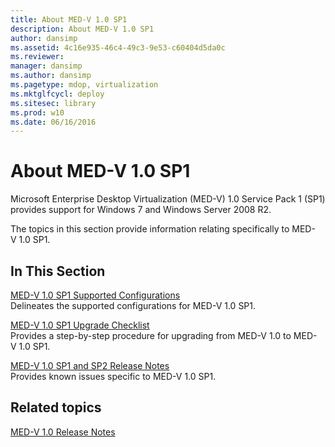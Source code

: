 ```yaml
---
title: About MED-V 1.0 SP1
description: About MED-V 1.0 SP1
author: dansimp
ms.assetid: 4c16e935-46c4-49c3-9e53-c60404d5da0c
ms.reviewer: 
manager: dansimp
ms.author: dansimp
ms.pagetype: mdop, virtualization
ms.mktglfcycl: deploy
ms.sitesec: library
ms.prod: w10
ms.date: 06/16/2016
---
```



# About MED-V 1.0 SP1


Microsoft Enterprise Desktop Virtualization (MED-V) 1.0 Service Pack 1 (SP1) provides support for Windows 7 and Windows Server 2008 R2.

The topics in this section provide information relating specifically to MED-V 1.0 SP1.

## In This Section


<a href="" id="med-v-1-0-sp1-supported-configurations"></a>[MED-V 1.0 SP1 Supported Configurations](med-v-10-sp1-supported-configurationsmedv-10-sp1.md)  
Delineates the supported configurations for MED-V 1.0 SP1.

<a href="" id="med-v-1-0-sp1-upgrade-checklist"></a>[MED-V 1.0 SP1 Upgrade Checklist](med-v-10-sp1-upgrade-checklistmedv-10-sp1.md)  
Provides a step-by-step procedure for upgrading from MED-V 1.0 to MED-V 1.0 SP1.

<a href="" id="med-v-1-0-sp1-and-sp2-release-notes"></a>[MED-V 1.0 SP1 and SP2 Release Notes](med-v-10-sp1-and-sp2-release-notesmedv-10-sp1.md)  
Provides known issues specific to MED-V 1.0 SP1.

## Related topics


[MED-V 1.0 Release Notes](med-v-10-release-notesmedv-10.md)

 

 





